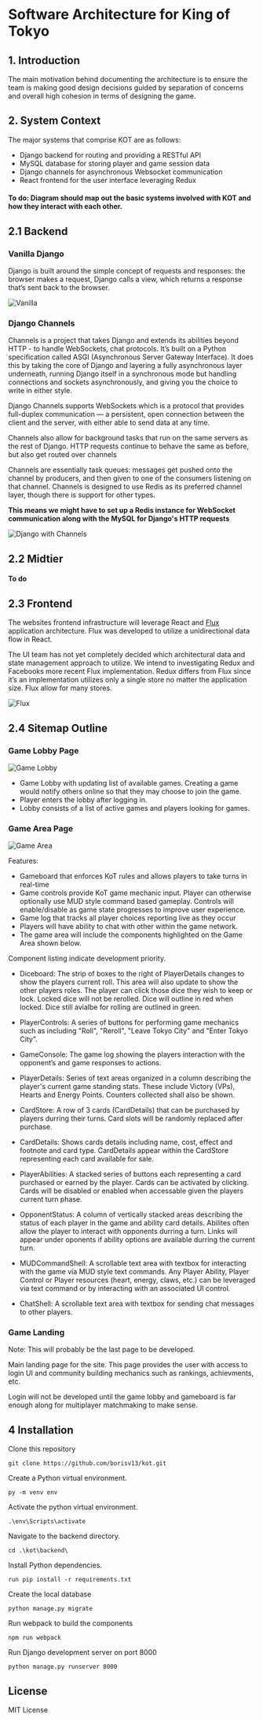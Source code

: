 # Software Architecture for King of Tokyo

## 1. Introduction

The main motivation behind documenting the architecture is to ensure the team is making good design decisions guided by separation of concerns and overall high cohesion in terms of designing the game. 

## 2. System Context

The major systems that comprise KOT are as follows:

- Django backend for routing and providing a RESTful API
- MySQL database for storing player and game session data
- Django channels for asynchronous Websocket communication
- React frontend for the user interface leveraging Redux

#### To do: Diagram should map out the basic systems involved with KOT and how they interact with each other.

## 2.1 Backend

### Vanilla Django

 Django is built around the simple concept of requests and responses: the browser makes a request, Django calls a view, which returns a response that’s sent back to the browser.  

![Vanilla](https://i.imgur.com/1HzpGJe.png_)

### Django Channels

Channels is a project that takes Django and extends its abilities beyond HTTP - to handle WebSockets, chat protocols. It’s built on a Python specification called ASGI (Asynchronous Server Gateway Interface).
It does this by taking the core of Django and layering a fully asynchronous layer underneath, running Django itself in a synchronous mode but handling connections and sockets asynchronously, and giving you the choice to write in either style.

Django Channels supports WebSockets which is a protocol that provides full-duplex communication — a persistent, open connection between the client and the server, with either able to send data at any time.

Channels also allow for background tasks that run on the same servers as the rest of Django. HTTP requests continue to behave the same as before, but also get routed over channels

Channels are essentially task queues: messages get pushed onto the channel by producers, and then given to one of the consumers listening on that channel. 
Channels is designed to use Redis as its preferred channel layer, though there is support for other types.

**This means we might have to set up a Redis instance for WebSocket communication along with the MySQL for Django's HTTP requests**

![Django with Channels](https://i.imgur.com/Ds5TcD3.png)

## 2.2 Midtier
#### To do

## 2.3 Frontend

The websites frontend infrastructure will leverage React and [Flux](https://github.com/facebook/flux "Facebook Flux on GitHub") application architecture. Flux was developed to utilize a unidirectional data flow in React.

The UI team has not yet completely decided which architectural data and state management approach to utilize. We intend to investigating Redux and Facebooks more recent Flux implementation. Redux differs from Flux since it’s an implementation utilizes only a single store no matter the application size. Flux allow for many stores.

![Flux](https://github.com/facebook/flux/blob/master/img/flux-diagram-white-background.png "Flux Architecture")

## 2.4 Sitemap Outline

### Game Lobby Page

![Game Lobby](/docs/kot_lobby_basic_mock.jpg "To do: Add Game Lobby Mockup Image")

- Game Lobby with updating list of available games. Creating a game would notify others online so that they may choose to join the game.
- Player enters the lobby after logging in.
- Lobby consists of a list of active games and players looking for games.

### Game Area Page

![Game Area](/docs/kot_gameboard_basic_mock.jpg "Gameboard Wireframe")

Features:

- Gameboard that enforces KoT rules and allows players to take turns in real-time
- Game controls provide KoT game mechanic input. Player can otherwise optionally use MUD style command based gameplay. Controls will enable/disable as game state progresses to improve user experience.
- Game log that tracks all player choices reporting live as they occur
- Players will have ability to chat with other within the game network.
- The game area will include the components highlighted on the Game Area shown below.

Component listing indicate development priority.

- Diceboard: The strip of boxes to the right of PlayerDetails changes to show the players current roll. This area will also update to show the other players roles. The player can click those dice they wish to keep or lock. Locked dice will not be rerolled. Dice will outline in red when locked. Dice still avialbe for rolling are outlined in green.

- PlayerControls: A series of buttons for performing game mechanics such as including "Roll", "Reroll", "Leave Tokyo City" and "Enter Tokyo City".

- GameConsole:  The game log showing the players interaction with the opponent’s and game responses to actions.

- PlayerDetails: Series of text areas organized in a column describing the player's current game standing stats. These include Victory (VPs), Hearts and Energy Points. Counters collected shall also be shown.

- CardStore: A row of 3 cards (CardDetails) that can be purchased by players durring their turns. Card slots will be randomly replaced after purchase.

- CardDetails: Shows cards details including name, cost, effect and footnote and card type. CardDetails appear within the CardStore representing each card available for sale.

- PlayerAbilities: A stacked series of buttons each representing a card purchased or earned by the player. Cards can be activated by clicking. Cards will be disabled or enabled when accessable given the players current turn phase.

- OpponentStatus: A column of vertically stacked areas describing the status of each player in the game and ability card details. Abilites often allow the player to interact with opponents durring a turn. Links will appear under oponents if ability options are available durring the current turn.

- MUDCommandShell: A scrollable text area with textbox for interacting with the game via MUD style text commands. Any Player Ability, Player Control or Player resources (heart, energy, claws, etc.) can be leveraged via text command or by interacting with an associated UI control.

- ChatShell: A scrollable text area with textbox for sending chat messages to other players.

### Game Landing

Note: This will probably be the last page to be developed.

Main landing page for the site. This page provides the user with access to login UI and community building mechanics such as rankings, achievments, etc.

Login will not be developed until the game lobby and gameboard is far enough along for multiplayer matchmaking to make sense.

## 4 Installation

Clone this repository

`git clone https://github.com/borisv13/kot.git`

Create a Python virtual environment.

`py -m venv env`

Activate the python virtual environment.

`.\env\Scripts\activate`

Navigate to the backend directory.

 `cd .\kot\backend\`

 Install Python dependencies.

`run pip install -r requirements.txt`

Create the local database

`python manage.py migrate`

Run webpack to build the components

`npm run webpack`

Run Django development server on port 8000

`python manage.py runserver 8000`

## License

MIT License

